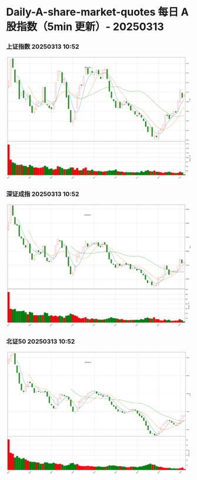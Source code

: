 
# Daily-A-share-market-quotes 每日 A 股指数（5min 更新）- 20250313

### 上证指数 20250313 10:52
![](./fig/2025/3/20250313-sh000001.png)

### 深证成指 20250313 10:52
![](./fig/2025/3/20250313-sz399001.png)

### 北证50 20250313 10:52
![](./fig/2025/3/20250313-bj899050.png)
